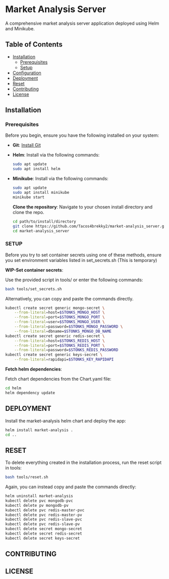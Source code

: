 # Market Analysis Server

A comprehensive market analysis server application deployed using Helm and Minikube.

## Table of Contents
- [Installation](#installation)
  - [Prerequisites](#prerequisites)
  - [Setup](#setup)
- [Configuration](#configuration)
- [Deployment](#deployment)
- [Reset](#reset)
- [Contributing](#contributing)
- [License](#license)

## Installation

### Prerequisites

Before you begin, ensure you have the following installed on your system:

- **Git**: [Install Git](https://git-scm.com/book/en/v2/Getting-Started-Installing-Git)
- **Helm**: Install via the following commands:
  
  ```sh
  sudo apt update
  sudo apt install helm
  ```
  
- **Minikube**: Install via the following commands:
  
  ```sh
  sudo apt update
  sudo apt install minikube
  minikube start
  ```
  
  **Clone the repository**: Navigate to your chosen install directory and clone the repo.
  
  ```sh
  cd path/to/install/directory
  git clone https://github.com/Tacos4brekky2/market-analysis_server.git
  cd market-analysis_server
  ```

### SETUP

Before you try to set container secrets using one of these methods, ensure you set
environment variables listed in set_secrets.sh (This is temporary)

  **WIP-Set container secrets**:
  
  Use the provided script in tools/ or enter the following commands:
  
  ```sh
  bash tools/set_secrets.sh
  ```

  Alternatively, you can copy and paste the commands directly.

  ```sh
  kubectl create secret generic mongo-secret \
      --from-literal=host=$STONKS_MONGO_HOST \
      --from-literal=port=$STONKS_MONGO_PORT \
      --from-literal=user=$STONKS_MONGO_USER \
      --from-literal=password=$STONKS_MONGO_PASSWORD \
      --from-literal=dbname=$STONKS_MONGO_DB_NAME
  kubectl create secret generic redis-secret \
      --from-literal=host=$STONKS_REDIS_HOST \
      --from-literal=port=$STONKS_REDIS_PORT \
      --from-literal=password=$STONKS_REDIS_PASSWORD
  kubectl create secret generic keys-secret \
      --from-literal=rapidapi=$STONKS_KEY_RAPIDAPI
  ```
  
  **Fetch helm dependencies**:

  Fetch chart dependencies from the Chart.yaml file:

  ```sh
  cd helm
  helm dependency update
  ```

## DEPLOYMENT

  Install the market-analysis helm chart and deploy the app:

  ```sh
  helm install market-analysis .
  cd ..
  ```

## RESET

  To delete everything created in the installation process, run the reset script in tools:

  ```sh
  bash tools/reset.sh
  ```

  Again, you can instead copy and paste the commands directly:

  ```sh
  helm uninstall market-analysis
  kubectl delete pvc mongodb-pvc
  kubectl delete pv mongodb-pv
  kubectl delete pvc redis-master-pvc
  kubectl delete pvc redis-master-pv
  kubectl delete pvc redis-slave-pvc
  kubectl delete pvc redis-slave-pv
  kubectl delete secret mongo-secret
  kubectl delete secret redis-secret
  kubectl delete secret keys-secret
  ```
  
## CONTRIBUTING
## LICENSE








